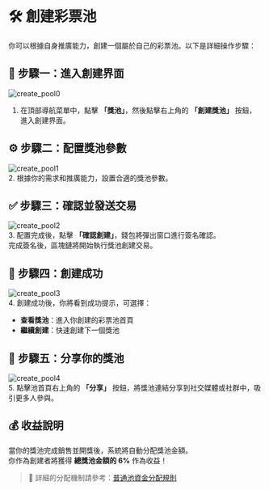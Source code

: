 # 🛠️ 創建彩票池

你可以根據自身推廣能力，創建一個屬於自己的彩票池。以下是詳細操作步驟：

## 🚪 步驟一：進入創建界面

![create_pool0](/create_pool0.png)  
1. 在頂部導航菜單中，點擊 **「獎池」**，然後點擊右上角的 **「創建獎池」** 按鈕，進入創建界面。

## ⚙️ 步驟二：配置獎池參數

![create_pool1](/create_pool1.png)  
2. 根據你的需求和推廣能力，設置合適的獎池參數。

## ✅ 步驟三：確認並發送交易

![create_pool2](/create_pool2.png)  
3. 配置完成後，點擊 **「確認創建」**，錢包將彈出窗口進行簽名確認。  
完成簽名後，區塊鏈將開始執行獎池創建交易。

## 🎉 步驟四：創建成功

![create_pool3](/create_pool3.png)  
4. 創建成功後，你將看到成功提示，可選擇：

- **查看獎池**：進入你創建的彩票池首頁  
- **繼續創建**：快速創建下一個獎池

## 📢 步驟五：分享你的獎池

![create_pool4](/create_pool4.png)  
5. 點擊池首頁右上角的 **「分享」** 按鈕，將獎池連結分享到社交媒體或社群中，吸引更多人參與。

## 💰 收益說明

當你的獎池完成銷售並開獎後，系統將自動分配獎池金額。  
你作為創建者將獲得 **總獎池金額的 6%** 作為收益！

> 📘 詳細的分配機制請參考：[普通池資金分配規則](./rules-regular-fund.md)
